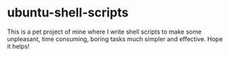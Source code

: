 # ubuntu-shell-scripts
This is a pet project of mine where I write shell scripts to make some unpleasant, time consuming, boring tasks much simpler and effective.
Hope it helps!
